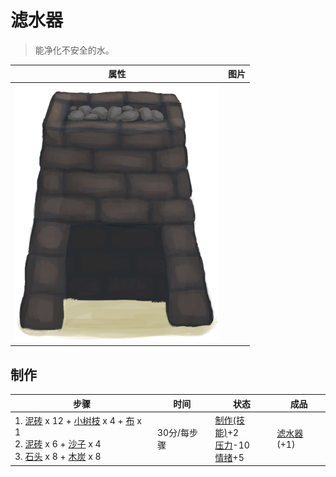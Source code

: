 # 滤水器  
> 能净化不安全的水。  
  
  属性  |   图片   
 ----  |  ----:   
   |  ![](Sprite/WaterFilter.png)   
  
## 制作  
步骤  |  时间  |  状态  |  成品  
----  |  ----  |  ----  |  ----  
1. [泥砖](MudBrick.md) x 12 + [小树枝](Sticks.md) x 4 + [布](Cloth.md) x 1<br>2. [泥砖](MudBrick.md) x 6 + [沙子](Sand.md) x 4<br>3. [石头](Stone.md) x 8 + [木炭](Charcoal.md) x 8  |  30分/每步骤  |  [制作(技能)](Skill_Crafting.md)+2<br>[压力](Stress.md)-10<br>[情绪](Morale.md)+5  |  [滤水器](WaterFilter.md)(+1)  
